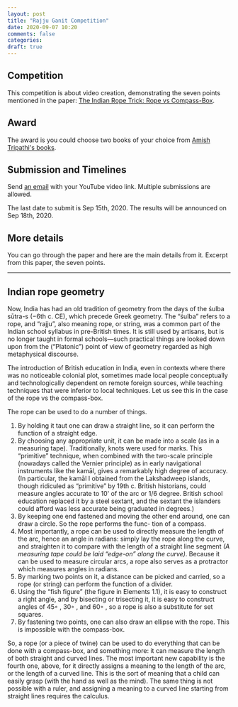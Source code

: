 ```yaml
---
layout: post
title: "Rajju Ganit Competition"
date: 2020-09-07 10:20
comments: false
categories:
draft: true
---
```


## Competition

This competition is about video creation, demonstrating the seven points mentioned in the paper: [The Indian Rope Trick: Rope vs Compass-Box](http://ckraju.net/IndianCalculus/ropetrick_journal.pdf).

## Award

The award is you could choose two books of your choice from [Amish Tripathi's books](https://www.authoramish.com/store/).

## Submission and Timelines

Send [an email](mailto:rohinibarla@hey.com) with your YouTube video link. Multiple submissions are allowed.

The last date to submit is Sep 15th, 2020.
The results will be announced on Sep 18th, 2020.

## More details

You can go through the paper and here are the main details from it. Excerpt from this paper, the seven points.

---

## Indian rope geometry

Now, India has had an old tradition of geometry from the days of the śulba sūtra-s (−6th c. CE), which precede Greek geometry. The “śulba” refers to a rope, and “rajju”, also meaning rope, or string, was a common part of the Indian school syllabus in pre-British times. It is still used by artisans, but is no longer taught in formal schools—such practical things are looked down upon from the (“Platonic”) point of view of geometry regarded as high metaphysical discourse.

The introduction of British education in India, even in contexts where there was no noticeable colonial plot, sometimes made local people conceptually and technologically dependent on remote foreign sources, while teaching techniques that were inferior to local techniques. Let us see this in the case of the rope vs the compass-box.

The rope can be used to do a number of things.

1. By holding it taut one can draw a straight line, so it can perform the function of a straight edge.
2. By choosing any appropriate unit, it can be made into a scale (as in a measuring tape). Traditionally, knots were used for marks. This “primitive” technique, when combined with the two-scale principle (nowadays called the Vernier principle) as in early navigational instruments like the kamāl, gives a remarkably high degree of accuracy. (In particular, the kamāl I obtained from the Lakshadweep islands, though ridiculed as “primitive” by 19th c. British historians, could measure angles accurate to 10' of the arc or 1/6 degree. British school education replaced it by a steel sextant, and the sextant the islanders could afford was less accurate being graduated in degrees.)
3. By keeping one end fastened and moving the other end around, one can draw a circle. So the rope performs the func- tion of a compass.
4. Most importantly, a rope can be used to directly measure the length of the arc, hence an angle in radians: simply lay the rope along the curve, and straighten it to compare with the length of a straight line segment _(A measuring tape could be laid “edge-on” along the curve)_. Because it can be used to measure circular arcs, a rope also serves as a protractor which measures angles in radians.
5. By marking two points on it, a distance can be picked and carried, so a rope (or string) can perform the function of a divider.
6. Using the “fish figure” (the figure in Elements 1.1), it is easy to construct a right angle, and by bisecting or trisecting it, it is easy to construct angles of 45◦ , 30◦ , and 60◦ , so a rope is also a substitute for set squares.
7. By fastening two points, one can also draw an ellipse with the rope. This is impossible with the compass-box.

So, a rope (or a piece of twine) can be used to do everything that can be done with a compass-box, and something more: it can measure the length of both straight and curved lines. The most important new capability is the fourth one, above, for it directly assigns a meaning to the length of the arc, or the length of a curved line. This is the sort of meaning that a child can easily grasp (with the hand as well as the mind). The same thing is not possible with a ruler, and assigning a meaning to a curved line starting from straight lines requires the calculus.
